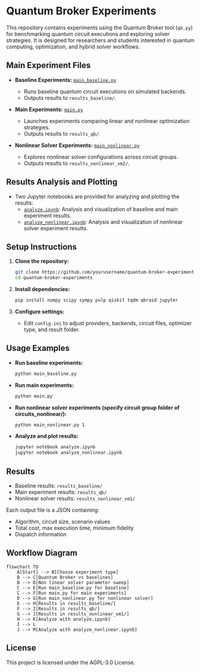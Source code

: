 # Quantum Broker Experiments

This repository contains experiments using the Quantum Broker tool (`qb.py`) for benchmarking quantum circuit executions and exploring solver strategies. It is designed for researchers and students interested in quantum computing, optimization, and hybrid solver workflows.

## Main Experiment Files

- **Baseline Experiments:** [`main_baseline.py`](main_baseline.py:1)
  - Runs baseline quantum circuit executions on simulated backends.
  - Outputs results to `results_baseline/`.

- **Main Experiments:** [`main.py`](main.py:1)
  - Launches experiments comparing linear and nonlinear optimization strategies.
  - Outputs results to `results_qb/`.

- **Nonlinear Solver Experiments:** [`main_nonlinear.py`](main_nonlinear.py:1)
  - Explores nonlinear solver configurations across circuit groups.
  - Outputs results to `results_nonlinear_vm2/`.

## Results Analysis and Plotting

- Two Jupyter notebooks are provided for analyzing and plotting the results:
  - [`analyze.ipynb`](analyze.ipynb:1): Analysis and visualization of baseline and main experiment results.
  - [`analyze_nonlinear.ipynb`](analyze_nonlinear.ipynb:1): Analysis and visualization of nonlinear solver experiment results.

## Setup Instructions

1. **Clone the repository:**
   ```bash
   git clone https://github.com/yourusername/quantum-broker-experiments.git
   cd quantum-broker-experiments
   ```

2. **Install dependencies:**
   ```bash
   pip install numpy scipy sympy pulp qiskit tqdm qbraid jupyter
   ```

3. **Configure settings:**
   - Edit `config.ini` to adjust providers, backends, circuit files, optimizer type, and result folder.

## Usage Examples

- **Run baseline experiments:**
  ```bash
  python main_baseline.py
  ```

- **Run main experiments:**
  ```bash
  python main.py
  ```

- **Run nonlinear solver experiments (specify circuit group folder of circuits_nonlinear/):**
  ```bash
  python main_nonlinear.py 1
  ```

- **Analyze and plot results:**
  ```bash
  jupyter notebook analyze.ipynb
  jupyter notebook analyze_nonlinear.ipynb
  ```

## Results

- Baseline results: `results_baseline/`
- Main experiment results: `results_qb/`
- Nonlinear solver results: `results_nonlinear_vm1/`

Each output file is a JSON containing:
- Algorithm, circuit size, scenario values
- Total cost, max execution time, minimum fidelity
- Dispatch information

## Workflow Diagram

```mermaid
flowchart TD
    A[Start] --> B[Choose experiment type]
    B --> C[Quantum Broker vs baselines]
    B --> D[Non linear solver parameter sweep] 
    C --> E[Run main_baseline.py for baseline]
    C --> F[Run main.py for main experiments]
    D --> G[Run main_nonlinear.py for nonlinear solver]
    E --> H[Results in results_baseline/]
    F --> I[Results in results_qb/]
    G --> J[Results in results_nonlinear_vm1/]
    H --> K[Analyze with analyze.ipynb]
    I --> L
    J --> M[Analyze with analyze_nonlinear.ipynb]
```

## License

This project is licensed under the AGPL-3.0 License.
